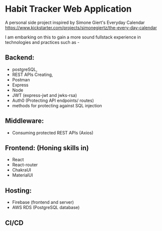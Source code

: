 # Habit Tracker Web Application

A personal side project inspired by Simone Giert's Everyday Calendar 
https://www.kickstarter.com/projects/simonegiertz/the-every-day-calendar

I am embarking on this to gain a more sound fullstack experience in technologies and practices such as - 
    
## Backend:
- postgreSQL, 
- REST APIs Creating, 
- Postman
- Express
- Node
- JWT (express-jwt and jwks-rsa)
- Auth0 (Protecting API endpoints/ routes)
- methods for protecting against SQL injection 
    
## Middleware:
- Consuming protected REST APIs (Axios)
        
## Frontend: (Honing skills in)
- React
- React-router 
- ChakraUI
- MaterialUI
        
## Hosting:
- Firebase (frontend and server)
- AWS RDS (PostgreSQL database)

## CI/CD
